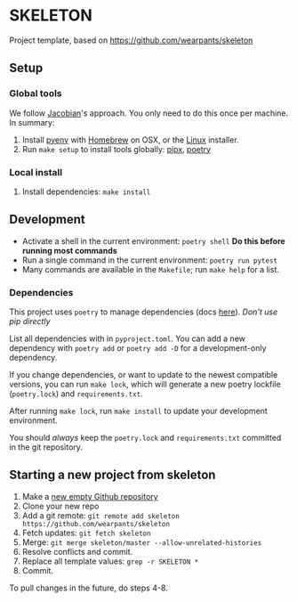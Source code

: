 # SKELETON

Project template, based on https://github.com/wearpants/skeleton

## Setup

### Global tools

We follow [Jacobian](https://jacobian.org/2019/nov/11/python-environment-2020/)'s approach. You
only need to do this once per machine. In summary:

1. Install [pyenv](https://github.com/pyenv/pyenv) with [Homebrew](https://github.com/pyenv/pyenv/#homebrew-on-macos)
on OSX, or the [Linux](https://github.com/pyenv/pyenv-installer) installer.
2. Run `make setup` to install tools globally: [pipx](https://pipxproject.github.io/pipx/), [poetry](https://python-poetry.org/docs/)

### Local install

1. Install dependencies: `make install`

## Development

- Activate a shell in the current environment: `poetry shell` **Do this before running most commands**
- Run a single command in the current environment: `poetry run pytest`
- Many commands are available in the `Makefile`; run `make help` for a list.

### Dependencies

This project uses `poetry` to manage dependencies (docs [here](https://python-poetry.org/docs/)).
*Don't use pip directly*

List all dependencies with in `pyproject.toml`. You can add a new dependency with `poetry add` or
`poetry add -D` for a development-only dependency.

If you change dependencies, or want to update to the newest compatible versions,
you can run `make lock`, which will generate a new poetry lockfile (`poetry.lock`) and `requirements.txt`.

After running `make lock`, run `make install` to update your development environment.

You should *always* keep the `poetry.lock` and `requirements.txt` committed in the git repository.

## Starting a new project from skeleton

1. Make a [new empty Github repository](https://github.com/new/import)
2. Clone your new repo
3. Add a git remote: `git remote add skeleton https://github.com/wearpants/skeleton`
4. Fetch updates: `git fetch skeleton`
5. Merge: `git merge skeleton/master --allow-unrelated-histories`
6. Resolve conflicts and commit.
7. Replace all template values: `grep -r SKELETON *`
8. Commit.

To pull changes in the future, do steps 4-8.
